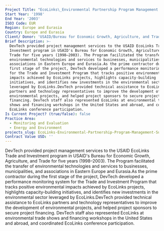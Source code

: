 ```yaml
---
Project Title: "EcoLinks\_Environmental Partnership Program Management Support"
Start Year: '1998'
End Year: '2003'
ISO3 Code: EUR
Region: Europe and Eurasia
Country: Europe and Eurasia
Client/ Donor: 'USAID/Bureau for Economic Growth, Agriculture, and Trade'
Brief Description: >-
  DevTech provided project management services to the USAID EcoLinks Trade and
  Investment program in USAID's Bureau for Economic Growth, Agriculture, and
  Trade for five years (1998–2003). The Program facilitated the transfer of
  environmental technologies and services to businesses, municipalities, and
  associations in Eastern Europe and Eurasia.As the prime contractor during the
  first stage of the project, DevTech developed a performance monitoring system
  for the Trade and Investment Program that tracks positive environmental
  impacts achieved by EcoLinks projects, highlights capacity-building
  initiatives, and identifies new investments in the environmental sector
  leveraged by EcoLinks.DevTech provided technical assistance to EcoLinks
  partners and technology representatives to improve the development of
  environmental projects, and helped project sponsors to secure project
  financing. DevTech staff also represented EcoLinks at environmental trade
  shows and financing workshops in the United States and abroad, and coordinated
  EcoLinks conference participation.
Is Current Project? (true/false): false
Practice Area:
  - Monitoring and Evaluation
  - Energy and Environment
projects_slug: EcoLinks-Environmental-Partnership-Program-Management-Support
Contract Value USD: ''
---
```

DevTech provided project management services to the USAID EcoLinks Trade and Investment program in USAID's Bureau for Economic Growth, Agriculture, and Trade for five years (1998–2003). The Program facilitated the transfer of environmental technologies and services to businesses, municipalities, and associations in Eastern Europe and Eurasia.As the prime contractor during the first stage of the project, DevTech developed a performance monitoring system for the Trade and Investment Program that tracks positive environmental impacts achieved by EcoLinks projects, highlights capacity-building initiatives, and identifies new investments in the environmental sector leveraged by EcoLinks.DevTech provided technical assistance to EcoLinks partners and technology representatives to improve the development of environmental projects, and helped project sponsors to secure project financing. DevTech staff also represented EcoLinks at environmental trade shows and financing workshops in the United States and abroad, and coordinated EcoLinks conference participation.